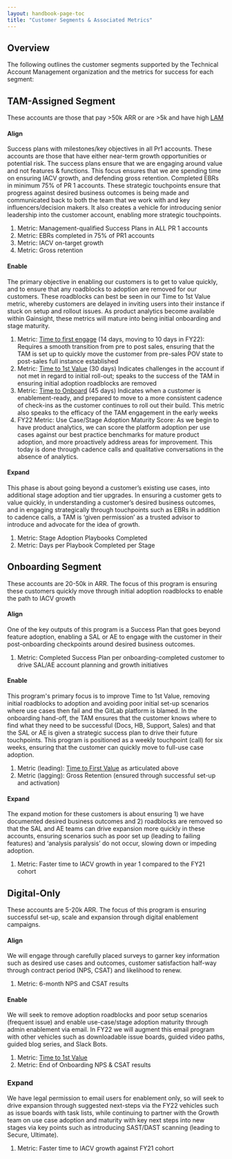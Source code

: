 ```yaml
---
layout: handbook-page-toc
title: "Customer Segments & Associated Metrics"
---
```


## Overview

The following outlines the customer segments supported by the Technical Account Management organization and the metrics for success for each segment:

## TAM-Assigned Segment

These accounts are those that pay >50k ARR or are >5k and have high [LAM](/handbook/sales/sales-term-glossary/#landed-addressable-market-lam)

#### Align

Success plans with milestones/key objectives in all Pr1 accounts.  These accounts are those that have either near-term growth opportunities or potential risk.  The success plans ensure that we are engaging around value and not features & functions.  This focus ensures that we are spending time on ensuring IACV growth, and defending gross retention.
Completed EBRs in minimum 75% of PR 1 accounts.  These strategic touchpoints ensure that progress against desired business outcomes is being made and communicated back to both the team that we work with and key influencers/decision makers.  It also creates a vehicle for introducing senior leadership into the customer account, enabling more strategic touchpoints.

1. Metric: Management-qualified Success Plans in ALL PR 1 accounts
1. Metric: EBRs completed in 75% of PR1 accounts
1. Metric: IACV on-target growth
1. Metric: Gross retention

#### Enable

The primary objective in enabling our customers is to get to value quickly, and to ensure that any roadblocks to adoption are removed for our customers.  These roadblocks can best be seen in our Time to 1st Value metric, whereby customers are delayed in inviting users into their instance if stuck on setup and rollout issues.  As product analytics become available within Gainsight, these metrics will mature into being initial onboarding and stage maturity.

1. Metric: [Time to first engage](/handbook/customer-success/tam/onboarding/#time-to-engage) (14 days, moving to 10 days in FY22): Requires a smooth transition from pre to post sales, ensuring that the TAM is set up to quickly move the customer from pre-sales POV state to post-sales full instance established
1. Metric: [Time to 1st Value](/handbook/customer-success/tam/onboarding/#time-to-first-value) (30 days) Indicates challenges in the account if not met in regard to initial roll-out; speaks to the success of the TAM in ensuring initial adoption roadblocks are removed
1. Metric: [Time to Onboard](/handbook/customer-success/tam/onboarding/#time-to-onboard) (45 days) Indicates when a customer is enablement-ready, and prepared to move to a more consistent cadence of check-ins as the customer continues to roll out their build.  This metric also speaks to the efficacy of the TAM engagement in the early weeks
1. FY22 Metric: Use Case/Stage Adoption Maturity Score: As we begin to have product analytics, we can score the platform adoption per use cases against our best practice benchmarks for mature product adoption, and more proactively address areas for improvement.  This today is done through cadence calls and qualitative conversations in the absence of analytics.

#### Expand

This phase is about going beyond a customer’s existing use cases, into additional stage adoption and tier upgrades.  In ensuring a customer gets to value quickly, in understanding a customer’s desired business outcomes, and in engaging strategically through touchpoints such as EBRs in addition to cadence calls, a TAM is ‘given permission’ as a trusted advisor to introduce and advocate for the idea of growth.

1. Metric: Stage Adoption Playbooks Completed
1. Metric: Days per Playbook Completed per Stage

## Onboarding Segment

These accounts are 20-50k in ARR. The focus of this program is ensuring these customers quickly move through initial adoption roadblocks to enable the path to IACV growth

#### Align

One of the key outputs of this program is a Success Plan that goes beyond feature adoption, enabling a SAL or AE to engage with the customer in their post-onboarding checkpoints around desired business outcomes.

1. Metric: Completed Success Plan per onboarding-completed customer to drive SAL/AE account planning and growth initiatives

#### Enable

This program's primary focus is to improve Time to 1st Value, removing initial roadblocks to adoption and avoiding poor initial set-up scenarios where use cases then fail and the GitLab platform is blamed. In the onboarding hand-off, the TAM ensures that the customer knows where to find what they need to be successful (Docs, HB, Support, Sales) and that the SAL or AE is given a strategic success plan to drive their future touchpoints.  This program is positioned as a weekly touchpoint (call) for six weeks, ensuring that the customer can quickly move to full-use case adoption.

1. Metric (leading): [Time to First Value](/handbook/customer-success/tam/onboarding/#time-to-first-value) as articulated above
1. Metric (lagging): Gross Retention (ensured through successful set-up and activation)

#### Expand

The expand motion for these customers is about ensuring 1) we have documented desired business outcomes and 2) roadblocks are removed so that the SAL and AE teams can drive expansion more quickly in these accounts, ensuring scenarios such as poor set up (leading to failing features) and ‘analysis paralysis’ do not occur, slowing down or impeding adoption.

1. Metric: Faster time to IACV growth in year 1 compared to the FY21 cohort

## Digital-Only
These accounts are 5-20k ARR.  The focus of this program is ensuring successful set-up, scale and expansion through digital enablement campaigns.

#### Align

We will engage through carefully placed surveys to garner key information such as desired use cases and outcomes,  customer satisfaction half-way through contract period (NPS, CSAT) and likelihood to renew.

1. Metric: 6-month NPS and CSAT results

#### Enable

We will seek to remove adoption roadblocks and poor setup scenarios (frequent issue) and enable use-case/stage adoption maturity through admin  enablement via email.  In FY22 we will augment this email program with other vehicles such as downloadable issue boards, guided video paths, guided blog series, and Slack Bots.

1. Metric: [Time to 1st Value](/handbook/customer-success/tam/onboarding/#time-to-first-value)
1. Metric: End of Onboarding NPS & CSAT results

### Expand

We have legal permission to email users for enablement only, so will seek to drive expansion through suggested next-steps via the FY22 vehicles such as issue boards with task lists, while continuing to partner with the Growth team on use case adoption and maturity with key next steps into new stages via key points such as introducing SAST/DAST scanning (leading to Secure, Ultimate).

1. Metric: Faster time to IACV growth against FY21 cohort
